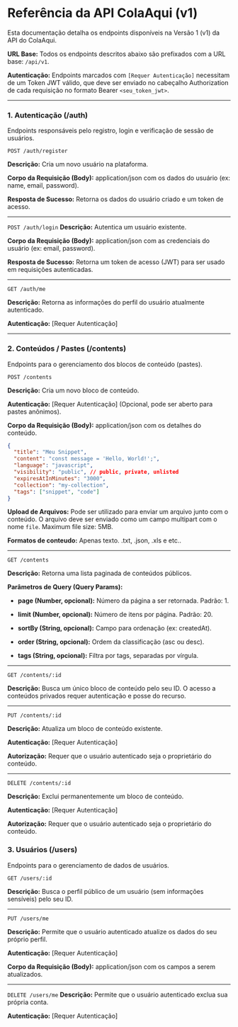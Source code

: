 # Referência da API ColaAqui (v1)
Esta documentação detalha os endpoints disponíveis na Versão 1 (v1) da API do ColaAqui.

**URL Base:** Todos os endpoints descritos abaixo são prefixados com a URL base: `/api/v1`.

****Autenticação:**** Endpoints marcados com `[Requer Autenticação]` necessitam de um Token JWT válido, que deve ser enviado no cabeçalho Authorization de cada requisição no formato Bearer `<seu_token_jwt>`.

----

### 1. Autenticação (/auth)
Endpoints responsáveis pelo registro, login e verificação de sessão de usuários.

`POST /auth/register`

****Descrição:**** Cria um novo usuário na plataforma.

**Corpo da Requisição (Body):** application/json com os dados do usuário (ex: name, email, password).

**Resposta de Sucesso:** Retorna os dados do usuário criado e um token de acesso.

----

`POST /auth/login`
**Descrição:** Autentica um usuário existente.

**Corpo da Requisição (Body):** application/json com as credenciais do usuário (ex: email, password).

**Resposta de Sucesso:** Retorna um token de acesso (JWT) para ser usado em requisições autenticadas.

----

`GET /auth/me`

**Descrição:** Retorna as informações do perfil do usuário atualmente autenticado.

**Autenticação:** [Requer Autenticação]

----

### 2. Conteúdos / Pastes (/contents)
Endpoints para o gerenciamento dos blocos de conteúdo (pastes).

`POST /contents`

**Descrição:** Cria um novo bloco de conteúdo.

**Autenticação:** [Requer Autenticação] (Opcional, pode ser aberto para pastes anônimos).

**Corpo da Requisição (Body):** application/json com os detalhes do conteúdo.

```JSON
{
  "title": "Meu Snippet",
  "content": "const message = 'Hello, World!';",
  "language": "javascript",
  "visibility": "public", // public, private, unlisted
  "expiresAtInMinutes": "3000",
  "collection": "my-collection",
  "tags": ["snippet", "code"]
}
```

**Upload de Arquivos:** Pode ser utilizado para enviar um arquivo junto com o conteúdo. O arquivo deve ser enviado como um campo multipart com o nome `file`. Maximum file size: 5MB.

**Formatos de conteudo:** Apenas texto. .txt, .json, .xls e etc..

----

`GET /contents`

**Descrição:** Retorna uma lista paginada de conteúdos públicos.

**Parâmetros de Query (Query Params):**

- **page (Number, opcional):** Número da página a ser retornada. Padrão: 1.

- **limit (Number, opcional):** Número de itens por página. Padrão: 20.

- **sortBy (String, opcional):** Campo para ordenação (ex: createdAt).

- **order (String, opcional):** Ordem da classificação (asc ou desc).

- **tags (String, opcional):** Filtra por tags, separadas por vírgula.

----

`GET /contents/:id`

**Descrição:** Busca um único bloco de conteúdo pelo seu ID. O acesso a conteúdos privados requer autenticação e posse do recurso.

----

`PUT /contents/:id`

**Descrição:** Atualiza um bloco de conteúdo existente.

**Autenticação:** [Requer Autenticação]

**Autorização:** Requer que o usuário autenticado seja o proprietário do conteúdo.

----

`DELETE /contents/:id`

**Descrição:** Exclui permanentemente um bloco de conteúdo.

**Autenticação:** [Requer Autenticação]

**Autorização:** Requer que o usuário autenticado seja o proprietário do conteúdo.

### 3. Usuários (/users)
Endpoints para o gerenciamento de dados de usuários.

`GET /users/:id`

**Descrição:** Busca o perfil público de um usuário (sem informações sensíveis) pelo seu ID.

----

`PUT /users/me`

**Descrição:** Permite que o usuário autenticado atualize os dados do seu próprio perfil.

**Autenticação:** [Requer Autenticação]

**Corpo da Requisição (Body):** application/json com os campos a serem atualizados.

----

`DELETE /users/me`
**Descrição:** Permite que o usuário autenticado exclua sua própria conta.

**Autenticação:** [Requer Autenticação]